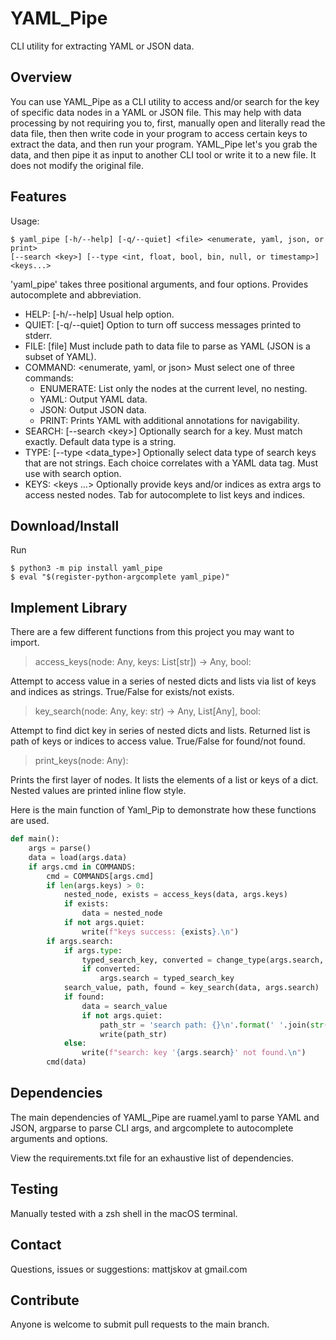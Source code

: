 # YAML\_Pipe
CLI utility for extracting YAML or JSON data.

## Overview
You can use YAML\_Pipe as a CLI utility to access and/or search for the key of specific data nodes in a YAML or JSON file. This may help with data processing by not requiring you to, first, manually open and literally read the data file, then then write code in your program to access certain keys to extract the data, and then run your program. YAML\_Pipe let's you grab the data, and then pipe it as input to another CLI tool or write it to a new file. It does not modify the original file.

## Features
Usage:
```
$ yaml_pipe [-h/--help] [-q/--quiet] <file> <enumerate, yaml, json, or print>
[--search <key>] [--type <int, float, bool, bin, null, or timestamp>]
<keys...>
```
'yaml\_pipe' takes three positional arguments, and four options. Provides autocomplete and abbreviation.
- HELP: [-h/--help] Usual help option.
- QUIET: [-q/--quiet] Option to turn off success messages printed to stderr.
- FILE: [file] Must include path to data file to parse as YAML (JSON is a subset of YAML).
- COMMAND: \<enumerate, yaml, or json> Must select one of three commands:
  - ENUMERATE: List only the nodes at the current level, no nesting.
  - YAML: Output YAML data.
  - JSON: Output JSON data.
  - PRINT: Prints YAML with additional annotations for navigability.
- SEARCH: [--search \<key>] Optionally search for a key. Must match exactly. Default data type is a string.
- TYPE: [--type \<data\_type>] Optionally select data type of search keys that are not strings. Each choice correlates with a YAML data tag. Must use with search option.
- KEYS: \<keys ...> Optionally provide keys and/or indices as extra args to access nested nodes. Tab for autocomplete to list keys and indices.

## Download/Install
Run
```
$ python3 -m pip install yaml_pipe
$ eval "$(register-python-argcomplete yaml_pipe)"
```
## Implement Library
There are a few different functions from this project you may want to import.
> access\_keys(node: Any, keys: List[str]) -> Any, bool:

Attempt to access value in a series of nested dicts and lists via list of keys and indices as strings. True/False for exists/not exists.

> key\_search(node: Any, key: str) -> Any, List[Any], bool:

Attempt to find dict key in series of nested dicts and lists. Returned list is path of keys or indices to access value. True/False for found/not found.

> print\_keys(node: Any):

Prints the first layer of nodes. It lists the elements of a list or keys of a dict. Nested values are printed inline flow style.

Here is the main function of Yaml\_Pip to demonstrate how these functions are used.

```py
def main():
    args = parse()
    data = load(args.data)
    if args.cmd in COMMANDS:
        cmd = COMMANDS[args.cmd]
        if len(args.keys) > 0:
            nested_node, exists = access_keys(data, args.keys)
            if exists:
                data = nested_node
            if not args.quiet:
                write(f"keys success: {exists}.\n")
        if args.search:
            if args.type:
                typed_search_key, converted = change_type(args.search, args.type)
                if converted:
                    args.search = typed_search_key
            search_value, path, found = key_search(data, args.search)
            if found:
                data = search_value
                if not args.quiet:
                    path_str = 'search path: {}\n'.format(' '.join(str(x) for x in path))
                    write(path_str)
            else:
                write(f"search: key '{args.search}' not found.\n")
        cmd(data)
```

## Dependencies
The main dependencies of YAML\_Pipe are ruamel.yaml to parse YAML and JSON, argparse to parse CLI args, and argcomplete to autocomplete arguments and options.

View the requirements.txt file for an exhaustive list of dependencies.

## Testing
Manually tested with a zsh shell in the macOS terminal.

## Contact
Questions, issues or suggestions: mattjskov at gmail.com

## Contribute
Anyone is welcome to submit pull requests to the main branch.
